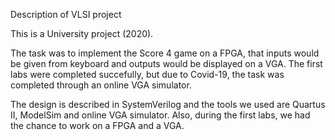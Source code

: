 Description of VLSI project

This is a University project (2020). 

The task was to implement the Score 4 game on a FPGA, that inputs would be given from keyboard and outputs would be displayed on a VGA. The first labs were completed succefully, but due to Covid-19, the task was completed through an online VGA simulator. 

The design is described in SystemVerilog and the tools we used are Quartus II, ModelSim and online VGA simulator. Also, during the first labs, we had the chance to work on a FPGA and a VGA.
